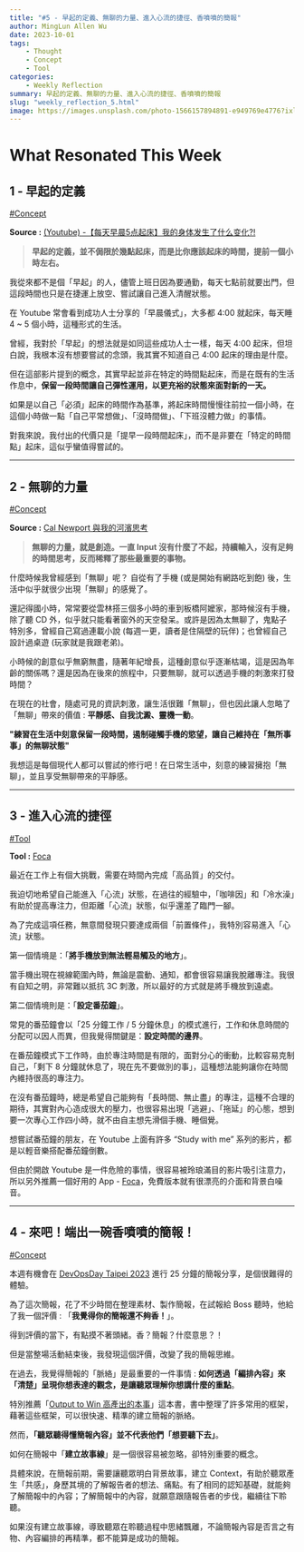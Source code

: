 ```yaml
---
title: "#5 - 早起的定義、無聊的力量、進入心流的捷徑、香噴噴的簡報"
author: MingLun Allen Wu
date: 2023-10-01
tags: 
    - Thought
    - Concept
    - Tool
categories:
    - Weekly Reflection
summary: 早起的定義、無聊的力量、進入心流的捷徑、香噴噴的簡報
slug: "weekly_reflection_5.html"
image: https://images.unsplash.com/photo-1566157894891-e949769e4776?ixlib=rb-4.0.3&ixid=M3wxMjA3fDB8MHxwaG90by1wYWdlfHx8fGVufDB8fHx8fA%3D%3D&auto=format&fit=crop&w=1974&q=80
---
```


# What Resonated This Week 

## 1 - 早起的定義

[#Concept](https://minglunwu.com/tags/concept) 

**Source :** [(Youtube) -【每天早晨5点起床】我的身体发生了什么变化?!](https://www.youtube.com/watch?v=Sn_wmgf3cWY)

> **早起的定義，並不侷限於幾點起床，而是比你應該起床的時間，提前一個小時左右。**

我從來都不是個「早起」的人，儘管上班日因為要通勤，每天七點前就要出門，但這段時間也只是在捷運上放空、嘗試讓自己進入清醒狀態。

在 Youtube 常會看到成功人士分享的「早晨儀式」，大多都 4:00 就起床，每天睡 4 ~ 5 個小時，這種形式的生活。

曾經，我對於「早起」的想法就是如同這些成功人士一樣，每天 4:00 起床，但坦白說，我根本沒有想要嘗試的念頭，我其實不知道自己 4:00 起床的理由是什麼。

但在這部影片提到的概念，其實早起並非在特定的時間點起床，而是在既有的生活作息中，**保留一段時間讓自己彈性運用，以更充裕的狀態來面對新的一天。**

如果是以自己「必須」起床的時間作為基準，將起床時間慢慢往前拉一個小時，在這個小時做一點「自己平常想做」、「沒時間做」、「下班沒體力做」的事情。

對我來說，我付出的代價只是「提早一段時間起床」，而不是非要在「特定的時間點」起床，這似乎蠻值得嘗試的。

---

## 2 - 無聊的力量

[#Concept](https://minglunwu.com/tags/concept) 

**Source :** [Cal Newport 與我的河濱思考](https://blog.kyomind.tw/think-riverside/)

> **無聊的力量，就是創造。一直 Input 沒有什麼了不起，持續輸入，沒有足夠的時間思考，反而稀釋了那些最重要的事物。**

什麼時候我曾經感到「無聊」呢？ 自從有了手機 (或是開始有網路吃到飽) 後，生活中似乎就很少出現「無聊」的感覺了。

還記得國小時，常常要從雲林搭三個多小時的車到板橋阿嬤家，那時候沒有手機，除了聽 CD 外，似乎就只能看著窗外的天空發呆。或許是因為太無聊了，鬼點子特別多，曾經自己寫過連載小說 (每週一更，讀者是住隔壁的玩伴)；也曾經自己設計過桌遊 (玩家就是我跟老弟)。

小時候的創意似乎無窮無盡，隨著年紀增長，這種創意似乎逐漸枯竭，這是因為年齡的關係嗎？還是因為在後來的旅程中，只要無聊，就可以透過手機的刺激來打發時間？

在現在的社會，隨處可見的資訊刺激，讓生活很難「無聊」，但也因此讓人忽略了「無聊」帶來的價值 : **平靜感、自我沈澱、靈機一動**。

**"練習在生活中刻意保留一段時間，遏制碰觸手機的慾望，讓自己維持在「無所事事」的無聊狀態"**

我想這是每個現代人都可以嘗試的修行吧！在日常生活中，刻意的練習擁抱「無聊」，並且享受無聊帶來的平靜感。

---

## 3 - 進入心流的捷徑 

[#Tool](https://minglunwu.com/tags/tool) 

**Tool :** [Foca](https://apps.apple.com/tw/app/pomodoro-timer-foca/id1526204217)

最近在工作上有個大挑戰，需要在時間內完成「高品質」的交付。

我迫切地希望自己能進入「心流」狀態，在過往的經驗中，「咖啡因」和「冷水澡」有助於提高專注力，但距離「心流」狀態，似乎還差了臨門一腳。

為了完成這項任務，無意間發現只要達成兩個「前置條件」，我特別容易進入「心流」狀態。

第一個情境是：「**將手機放到無法輕易觸及的地方**」。

當手機出現在視線範圍內時，無論是震動、通知，都會很容易讓我脫離專注。我很有自知之明，非常難以抵抗 3C 刺激，所以最好的方式就是將手機放到遠處。

第二個情境則是：「**設定番茄鐘**」。

常見的番茄鐘會以「25 分鐘工作 / 5 分鐘休息」的模式進行，工作和休息時間的分配可以因人而異，但我覺得關鍵是：**設定時間的邊界**。

在番茄鐘模式下工作時，由於專注時間是有限的，面對分心的衝動，比較容易克制自己，「剩下 8 分鐘就休息了，現在先不要做別的事」，這種想法能夠讓你在時間內維持很高的專注力。

在沒有番茄鐘時，總是希望自己能夠有「長時間、無止盡」的專注，這種不合理的期待，其實對內心造成很大的壓力，也很容易出現「逃避」、「拖延」的心態，想到要一次專心工作四小時，就不由自主想先滑個手機、睡個覺。

想嘗試番茄鐘的朋友，在 Youtube 上面有許多 “Study with me” 系列的影片，都是以輕音樂搭配番茄鐘倒數。

但由於開啟 Youtube 是一件危險的事情，很容易被玲琅滿目的影片吸引注意力，所以另外推薦一個好用的 App - [Foca](https://apps.apple.com/tw/app/pomodoro-timer-foca/id1526204217)，免費版本就有很漂亮的介面和背景白噪音。

---

## 4 - 來吧！端出一碗香噴噴的簡報！

[#Concept](https://minglunwu.com/tags/concept) 

本週有機會在 [DevOpsDay Taipei 2023](https://devopsdays.tw/2023/) 進行 25 分鐘的簡報分享，是個很難得的體驗。

為了這次簡報，花了不少時間在整理素材、製作簡報，在試報給 Boss 聽時，他給了我一個評價 : 「**我覺得你的簡報還不夠香！**」。

得到評價的當下，有點摸不著頭緒。香？簡報？什麼意思？！

但是當整場活動結束後，我發現這個評價，改變了我的簡報思維。

在過去，我覺得簡報的「脈絡」是最重要的一件事情 : **如何透過「編排內容」來「清楚」呈現你想表達的觀念，是讓聽眾理解你想講什麼的重點**。

特別推薦「[Output to Win 高產出的本事](https://readingoutpost.com/output-to-win/)」這本書，書中整理了許多常用的框架，藉著這些框架，可以很快速、精準的建立簡報的脈絡。

然而，**「聽眾聽得懂簡報內容」並不代表他們「想要聽下去」**。

如何在簡報中「**建立故事線**」是一個很容易被忽略，卻特別重要的概念。

具體來說，在簡報前期，需要讓聽眾明白背景故事，建立 Context，有助於聽眾產生「共感」，身歷其境的了解報告者的想法、痛點。有了相同的認知基礎，就能夠了解簡報中的內容；了解簡報中的內容，就願意跟隨報告者的步伐，繼續往下聆聽。

如果沒有建立故事線，導致聽眾在聆聽過程中思緒飄離，不論簡報內容是否言之有物、內容編排的再精準，都不能算是成功的簡報。